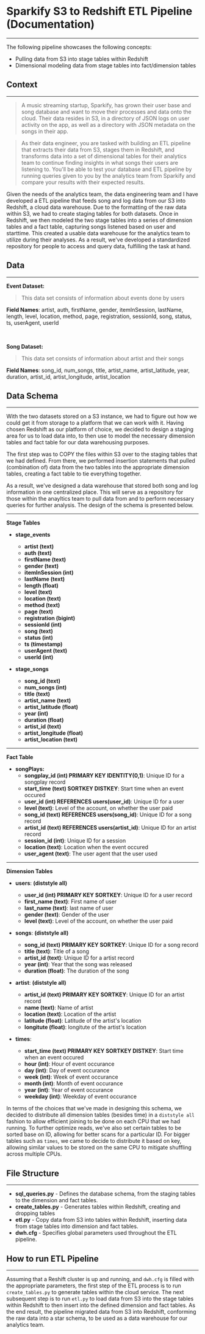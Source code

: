# Sparkify S3 to Redshift ETL Pipeline (Documentation)

***

The following pipeline showcases the following concepts:
   * Pulling data from S3 into stage tables within Redshift
   * Dimensional modeling data from stage tables into fact/dimension tables
   

## Context
***

> A music streaming startup, Sparkify, has grown their user base and song database and want to move their processes and data onto the cloud. Their data resides in S3, in a directory of JSON logs on user activity on the app, as well as a directory with JSON metadata on the songs in their app.

> As their data engineer, you are tasked with building an ETL pipeline that extracts their data from S3, stages them in Redshift, and transforms data into a set of dimensional tables for their analytics team to continue finding insights in what songs their users are listening to. You'll be able to test your database and ETL pipeline by running queries given to you by the analytics team from Sparkify and compare your results with their expected results.

Given the needs of the analytics team, the data engineering team and I have developed a ETL pipeline that feeds song and log data from our S3 into Redshift, a cloud data warehouse. Due to the formatting of the raw data within S3, we had to create staging tables for both datasets. Once in Redshift, we then modeled the two stage tables into a series of dimension tables and a fact table, capturing songs listened based on user and starttime. This created a usable data warehouse for the analytics team to utilize during their analyses. As a result, we've developed a standardized repository for people to access and query data, fulfilling the task at hand.



## Data
***

**Event Dataset:**
> This data set consists of information about events done by users

**Field Names**: artist, auth, firstName, gender, itemInSession, lastName, length, level, location, method, page, registration, sessionId, song, status, ts, userAgent, userId


<br/>

**Song Dataset:**
> This data set consists of information about artist and their songs

**Field Names**: song_id, num_songs, title, artist_name, artist_latitude, year, duration, artist_id, artist_longitude, artist_location



## Data Schema
***

With the two datasets stored on a S3 instance, we had to figure out how we could get it from storage to a platform that we can work with it. Having chosen Redshift as our platform of choice, we decided to design a staging area for us to load data into, to then use to model the necessary dimension tables and fact table for our data warehousing purposes.

The first step was to COPY the files within S3 over to the staging tables that we had defined. From there, we performed insertion statements that pulled (combination of) data from the two tables into the appropriate dimension tables, creating a fact table to tie everything together.

As a result, we've designed a data warehouse that stored both song and log information in one centralized place. This will serve as a repository for those within the anayltics team to pull data from and to perform necessary queries for further analysis. The design of the schema is presented below.

***
**Stage Tables**

   * **stage_events**
      * **artist          (text)**
      * **auth            (text)** 
      * **firstName       (text)**
      * **gender          (text)**   
      * **itemInSession   (int)**
      * **lastName        (text)**
      * **length          (float)**
      * **level           (text)** 
      * **location        (text)**
      * **method          (text)**
      * **page            (text)**
      * **registration    (bigint)**
      * **sessionId       (int)**
      * **song            (text)**
      * **status          (int)**
      * **ts              (timestamp)**
      * **userAgent       (text)**
      * **userId          (int)**
      
      
   * **stage_songs**
      * **song_id          (text)**
      * **num_songs        (int)**
      * **title            (text)**
      * **artist_name      (text)**
      * **artist_latitude  (float)**
      * **year             (int)**
      * **duration         (float)**
      * **artist_id        (text)**
      * **artist_longitude (float)**
      * **artist_location  (text)**

***
**Fact Table**


   * **songPlays:**
       * **songplay_id (int)  PRIMARY KEY IDENTITY(0,1)**: Unique ID for a songplay record
       * **start_time  (text) SORTKEY DISTKEY**: Start time when an event occured
       * **user_id     (int)  REFERENCES users(user_id)**: Unique ID for a user
       * **level       (text)**: Level of the account, on whether the user paid
       * **song_id     (text) REFERENCES users(song_id)**: Unique ID for a song record
       * **artist_id   (text) REFERENCES users(artist_id)**: Unique ID for an artist record
       * **session_id  (int)**: Unique ID for a session
       * **location    (text)**: Location when the event occured
       * **user_agent  (text)**: The user agent that the user used
       
***
**Dimension Tables**

   * **users**: **(diststyle all)**
       * **user_id     (int)  PRIMARY KEY SORTKEY**: Unique ID for a user record
       * **first_name  (text)**: First name of user
       * **last_name   (text)**: last name of user
       * **gender      (text)**: Gender of the user
       * **level       (text)**: Level of the account, on whether the user paid
       
       
   * **songs**: **(diststyle all)**
       * **song_id     (text) PRIMARY KEY SORTKEY**: Unique ID for a song record
       * **title       (text)**: Title of a song
       * **artist_id   (text)**: Unique ID for a artist record
       * **year        (int)**: Year that the song was released
       * **duration    (float)**: The duration of the song
       
       
   * **artist**: **(diststyle all)**
       * **artist_id   (text) PRIMARY KEY SORTKEY**: Unique ID for an artist record
       * **name        (text)**: Name of artist
       * **location    (text)**: Location of the artist
       * **latitude    (float)**: Latitude of the artist's location
       * **longitute   (float)**: longitute of the artist's location
       
       
   * **times**:
       * **start_time  (text) PRIMARY KEY SORTKEY DISTKEY**: Start time when an event occured
       * **hour        (int)**: Hour of event occurance
       * **day         (int)**: Day of event occurance
       * **week        (int)**: Week of event occurance
       * **month       (int)**: Month of event occurance
       * **year        (int)**: Year of event occurance
       * **weekday     (int)**: Weekday of event occurance
    

In terms of the choices that we've made in designing this schema, we decided to distribute all dimension tables (besides time) in a `diststyle all` fashion to allow efficient joining to be done on each CPU that we had running. To further optimize reads, we've also set certain tables to be sorted base on ID, allowing for better scans for a particular ID. For bigger tables such as `times`, we came to decide to distribute it based on key, allowing similar values to be stored on the same CPU to mitigate shuffling across multiple CPUs.
       
## File Structure

***

   * **sql_queries.py** - Defines the database schema, from the staging tables to the dimension and fact tables.
   * **create_tables.py** - Generates tables within Redshift, creating and dropping tables
   * **etl.py** - Copy data from S3 into tables within Redshift, inserting data from stage tables into dimension and fact tables.
   * **dwh.cfg** - Specifies global parameters used throughout the ETL pipeline.
   
   
## How to run ETL Pipeline

***
Assuming that a Reshift cluster is up and running, and `dwh.cfg` is filled with the appropriate parameters, the first step of the ETL process is to run `create_tables.py` to generate tables within the cloud service. The next subsequent step is to run `etl.py` to load data from S3 into the stage tables within Redshift to then insert into the defined dimension and fact tables. As the end result, the pipeline migrated data from S3 into Redshift, conforming the raw data into a star schema, to be used as a data warehouse for our analytics team.